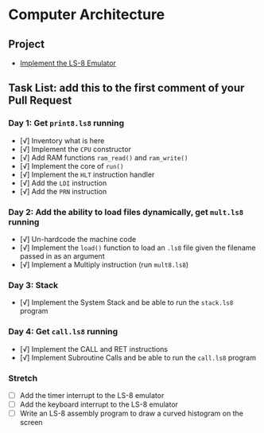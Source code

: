 # Computer Architecture

## Project

* [Implement the LS-8 Emulator](ls8/)

## Task List: add this to the first comment of your Pull Request

### Day 1: Get `print8.ls8` running

- [√] Inventory what is here
- [√] Implement the `CPU` constructor
- [√] Add RAM functions `ram_read()` and `ram_write()`
- [√] Implement the core of `run()`
- [√] Implement the `HLT` instruction handler
- [√] Add the `LDI` instruction
- [√] Add the `PRN` instruction

### Day 2: Add the ability to load files dynamically, get `mult.ls8` running

- [√] Un-hardcode the machine code
- [√] Implement the `load()` function to load an `.ls8` file given the filename
      passed in as an argument
- [√] Implement a Multiply instruction (run `mult8.ls8`)

### Day 3: Stack

- [√] Implement the System Stack and be able to run the `stack.ls8` program

### Day 4: Get `call.ls8` running

- [√] Implement the CALL and RET instructions
- [√] Implement Subroutine Calls and be able to run the `call.ls8` program

### Stretch

- [ ] Add the timer interrupt to the LS-8 emulator
- [ ] Add the keyboard interrupt to the LS-8 emulator
- [ ] Write an LS-8 assembly program to draw a curved histogram on the screen
